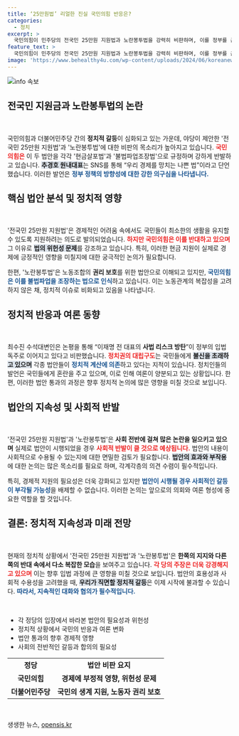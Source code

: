 ```yaml
---
title: ‘25만원법’ 리얼한 진실 국민의힘 반응은?
categories:
  - 정치
excerpt: >
  국민의힘이 민주당의 전국민 25만원 지원법과 노란봉투법을 강력히 비판하며, 이를 정부를 곤란하게 만들려는 술책으로 간주했습니다. 이번 법안은 경제에 해를 끼치는 나쁜 법이라며 강한 반대 의사를 밝혔습니다. 이례적인 정치적 대치가 벌어지고 있는 가운데, 후폭풍이 예상됩니다!
feature_text: >
  국민의힘이 민주당의 전국민 25만원 지원법과 노란봉투법을 강력히 비판하며, 이를 정부를 곤란하게 만들려는 술책으로 간주했습니다. 이번 법안은 경제에 해를 끼치는 나쁜 법이라며 강한 반대 의사를 밝혔습니다. 이례적인 정치적 대치가 벌어지고 있는 가운데, 후폭풍이 예상됩니다!
image: 'https://www.behealthy4u.com/wp-content/uploads/2024/06/koreanews.jpg'
---
```


<p><img src="https://www.behealthy4u.com/wp-content/uploads/2024/06/koreanews.jpg" alt="info 속보" /></p>

<h2 data-ke-size="size26">전국민 지원금과 노란봉투법의 논란</h2>

<p data-ke-size="size16">&nbsp;</p>

<p>국민의힘과 더불어민주당 간의 <b>정치적 갈등</b>이 심화되고 있는 가운데, 야당이 제안한 '전국민 25만원 지원법'과 '노란봉투법'에 대한 비판의 목소리가 높아지고 있습니다. <b><span style="color: #ee2323;">국민의힘은</span></b> 이 두 법안을 각각 '현금살포법'과 '불법파업조장법'으로 규정하며 강하게 반발하고 있습니다. <b><span style="background-color: #21538527;">추경호 원내대표</span></b>는 SNS를 통해 “우리 경제를 망치는 나쁜 법”이라고 단언했습니다. 이러한 발언은 <b><span style="color: #1a5490;">정부 정책의 방향성에 대한 강한 의구심을 나타냅니다.</span></b></p>

<h2 data-ke-size="size26">핵심 법안 분석 및 정치적 영향</h2>

<p data-ke-size="size16">&nbsp;</p>

<p>'전국민 25만원 지원법'은 경제적인 어려움 속에서도 국민들이 최소한의 생활을 유지할 수 있도록 지원하려는 의도로 발의되었습니다. <b><span style="color: #ee2323;">하지만 국민의힘은 이를 반대하고 있으며</span></b> 그 이유로 <b><span style="background-color: #21538527;">법의 위헌성 문제</span></b>를 강조하고 있습니다. 특히, 이러한 현금 지원이 실제로 경제에 긍정적인 영향을 미칠지에 대한 궁극적인 논의가 필요합니다.</p>

<p>한편, '노란봉투법'은 노동조합의 <b>권리 보호</b>를 위한 법안으로 이해되고 있지만, <b><span style="color: #1a5490;">국민의힘은 이를 불법파업을 조장하는 법으로 인식</span></b>하고 있습니다. 이는 노동관계의 복잡성을 고려하지 않은 채, 정치적 이슈로 비화되고 있음을 나타냅니다.</p>

<h2 data-ke-size="size26">정치적 반응과 여론 동향</h2>

<p data-ke-size="size16">&nbsp;</p>

<p>최수진 수석대변인은 논평을 통해 “이재명 전 대표의 <b>사법 리스크 방탄</b>”이 정부의 입법 독주로 이어지고 있다고 비판했습니다. <b><span style="color: #ee2323;">정치권의 대립구도</span></b>는 국민들에게 <b><span style="background-color: #21538527;">불신을 초래하고 있으며</span></b> 각종 법안들이 <b><span style="color: #1a5490;">정치적 계산에 의존</span></b>하고 있다는 지적이 있습니다. 
정치인들의 발언은 국민들에게 혼란을 주고 있으며, 이로 인해 여론이 양분되고 있는 상황입니다. 한편, 이러한 법안 통과의 과정은 향후 정치적 논의에 많은 영향을 미칠 것으로 보입니다.</p>

<h2 data-ke-size="size26">법안의 지속성 및 사회적 반발</h2>

<p data-ke-size="size16">&nbsp;</p>

<p>'전국민 25만원 지원법'과 '노란봉투법'은 <b>사회 전반에 걸쳐 많은 논란을 일으키고 있으며</b> 실제로 법안이 시행되었을 경우 <b><span style="color: #ee2323;">사회적 반발이 클 것으로 예상됩니다.</span></b> 법안의 내용이 사회적으로 수용될 수 있는지에 대한 면밀한 검토가 필요합니다. <b><span style="background-color: #21538527;">법안의 효과와 부작용</span></b>에 대한 논의는 많은 목소리를 필요로 하며, 각계각층의 의견 수렴이 필수적입니다. </p>

<p>특히, 경제적 지원의 필요성은 더욱 강화되고 있지만 <b><span style="color: #1a5490;">법안이 시행될 경우 사회적인 갈등이 부각될 가능성</span></b>을 배제할 수 없습니다. 이러한 논의는 앞으로의 의회와 여론 형성에 중요한 역할을 할 것입니다.</p>

<h2 data-ke-size="size26">결론: 정치적 지속성과 미래 전망</h2>

<p data-ke-size="size16">&nbsp;</p>

<p>현재의 정치적 상황에서 '전국민 25만원 지원법'과 '노란봉투법'은 <b>한쪽의 지지와 다른 쪽의 반대 속에서 다소 복잡한 모습</b>을 보여주고 있습니다. <b><span style="color: #ee2323;">각 당의 주장은 더욱 강경해지고 있으며</span></b> 이는 향후 입법 과정에 큰 영향을 미칠 것으로 보입니다. 법안의 효용성과 사회적 수용성을 고려했을 때, <b><span style="background-color: #21538527;">우리가 직면할 정치적 갈등</span></b>은 이제 시작에 불과할 수 있습니다. <b><span style="color: #1a5490;">따라서, 지속적인 대화와 협의가 필수적입니다.</span></b> </p>

<p data-ke-size="size16">&nbsp;</p>

<ul>
    <li>각 정당의 입장에서 바라본 법안의 필요성과 위헌성</li>
    <li>정치적 상황에서 국민의 반응과 여론 변화</li>
    <li>법안 통과의 향후 경제적 영향</li>
    <li>사회의 전반적인 갈등과 합의의 필요성</li>
</ul>

<table style="width: 100%; border-collapse: collapse;">
    <tr>
        <td style="text-align: center; height: 17px;"><b>정당</b></td>
        <td style="text-align: center; height: 17px;"><b>법안 비판 요지</b></td>
    </tr>
    <tr>
        <td style="text-align: center; height: 17px;"><b>국민의힘</b></td>
        <td style="text-align: center; height: 17px;"><b>경제에 부정적 영향, 위헌성 문제</b></td>
    </tr>
    <tr>
        <td style="text-align: center; height: 17px;"><b>더불어민주당</b></td>
        <td style="text-align: center; height: 17px;"><b>국민의 생계 지원, 노동자 권리 보호</b></td>
    </tr>
</table>

<p data-ke-size="size16">&nbsp;</p>
생생한 뉴스, <a href="https://opensis.kr" rel="dofollow">opensis.kr</a>


